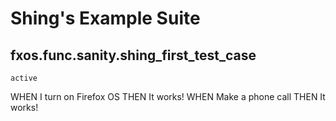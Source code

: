 # Shing's Example Suite
## fxos.func.sanity.shing_first_test_case
`active`

WHEN I turn on Firefox OS
THEN It works!
WHEN Make a phone call
THEN It works!


